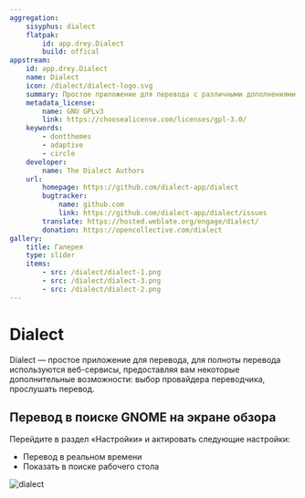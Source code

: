 ```yaml
---
aggregation: 
    sisyphus: dialect
    flatpak: 
        id: app.drey.Dialect
        build: offical
appstream:
    id: app.drey.Dialect
    name: Dialect
    icon: /dialect/dialect-logo.svg
    summary: Простое приложение для перевода с различными дополнениями для улучшения процесса.
    metadata_license: 
        name: GNU GPLv3
        link: https://choosealicense.com/licenses/gpl-3.0/
    keywords: 
        - dontthemes
        - adaptive
        - circle
    developer: 
        name: The Dialect Authors
    url: 
        homepage: https://github.com/dialect-app/dialect
        bugtracker: 
            name: github.com
            link: https://github.com/dialect-app/dialect/issues
        translate: https://hosted.weblate.org/engage/dialect/
        donation: https://opencollective.com/dialect
gallery: 
    title: Галерея
    type: slider
    items: 
        - src: /dialect/dialect-1.png
        - src: /dialect/dialect-3.png
        - src: /dialect/dialect-2.png
---
```



# Dialect

Dialect — простое приложение для перевода, для полноты перевода используются веб-сервисы, предоставляя вам некоторые дополнительные возможности: выбор провайдера переводчика, прослушать перевод.

<AGWGallery />

<!--@include: @apps/_parts/install/content-repo.md-->
<!--@include: @apps/_parts/install/content-flatpak.md-->

## Перевод в поиске GNOME на экране обзора

Перейдите в раздел «Настройки» и актировать следующие настройки:

- Перевод в реальном времени
- Показать в поиске рабочего стола

![dialect](/dialect/dialect-1.jpg)